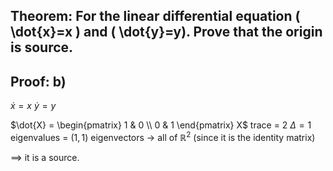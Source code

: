 ## Theorem: For the linear differential equation \( \dot{x}=x \) and \( \dot{y}=y). Prove that the origin is source.


## Proof: b)

$\dot{x} = x$
$\dot{y} = y$

$\dot{X} = \begin{pmatrix} 1 & 0 \\ 0 & 1 \end{pmatrix} X$ 
trace = 2 $\Delta = 1$
eigenvalues = $(1,1)$
eigenvectors $\rightarrow$ all of $\mathbb{R}^2$ (since it is the identity matrix)

$\implies$ it is a source. 
